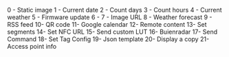 0 - Static image
1 - Current date
2 - Count days
3 - Count hours
4 - Current weather
5 - Firmware update
6 - 
7 - Image URL
8 - Weather forecast
9 - RSS feed
10- QR code
11- Google calendar
12- Remote content
13- Set segments
14- Set NFC URL
15- Send custom LUT
16- Buienradar
17- Send Command
18- Set Tag Config
19- Json template 
20- Display a copy
21- Access point info
